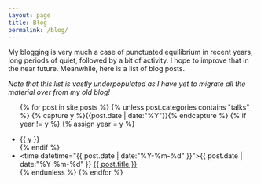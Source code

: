 ```yaml
---
layout: page
title: Blog
permalink: /blog/
---
```


My blogging is very much a case of punctuated equilibrium in recent years, long periods of quiet, followed by a bit of activity. I hope to improve that in the near future. Meanwhile, here is a list of blog posts.

_Note that this list is vastly underpopulated as I have yet to migrate all the material over from my old blog!_


<ul class="listing">

{% for post in site.posts %}
	{% unless post.categories contains "talks" %}
      {% capture y %}{{post.date | date:"%Y"}}{% endcapture %}
      {% if year != y %}
        {% assign year = y %}
        <li class="listing-seperator">{{ y }}</li>
      {% endif %}
      <li class="listing-item">
        <time datetime="{{ post.date | date:"%Y-%m-%d" }}">{{ post.date | date:"%Y-%m-%d" }}</time>
        <a href="{{ post.url }}" title="{{ post.title }}">{{ post.title }}</a>
      </li>
    {% endunless %}
{% endfor %}

</ul>
